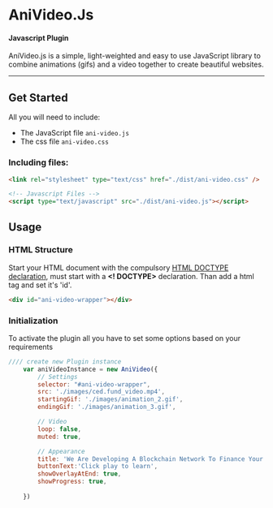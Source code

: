 # AniVideo.Js
#### Javascript Plugin

AniVideo.js is a simple, light-weighted and easy to use JavaScript library to combine animations (gifs) and a video together to create beautiful websites.

---
## Get Started

All you will need to include:
-   The JavaScript file `ani-video.js`
-   The css file `ani-video.css`

### Including files:
```html
<link rel="stylesheet" type="text/css" href="./dist/ani-video.css" />

<!-- Javascript Files -->
<script type="text/javascript" src="./dist/ani-video.js"></script>
```

## Usage
### HTML Structure
Start your HTML document with the compulsory [HTML DOCTYPE declaration](http://www.corelangs.com/html/introduction/doctype.html),  must start with a **<! DOCTYPE>** declaration.
Than add a html tag and set it's 'id'.

```html
<div id="ani-video-wrapper"></div>
```

### Initialization
To activate the plugin all you have to set some options based on your requirements
```javascript
//// create new Plugin instance
    var aniVideoInstance = new AniVideo({
        // Settings
        selector: "#ani-video-wrapper",
        src: './images/ced.fund_video.mp4',
        startingGif: './images/animation_2.gif',
        endingGif: './images/animation_3.gif',

        // Video
        loop: false,
        muted: true,

        // Appearance
        title: 'We Are Developing A Blockchain Network To Finance Your Student Loan Debt',
        buttonText:'Click play to learn',
        showOverlayAtEnd: true,
        showProgress: true,
        
    })
```
